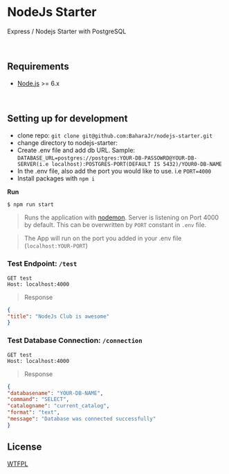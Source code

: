 # NodeJs Starter

Express / Nodejs Starter with PostgreSQL

<br />

## Requirements

- [Node.js](https://nodejs.org/) >= 6.x

<br />

## Setting up for development

- clone repo: `git clone git@github.com:BaharaJr/nodejs-starter.git`
- change directory to nodejs-starter:
- Create .env file and add db URL. Sample: `DATABASE_URL=postgres://postgres:YOUR-DB-PASSOWRD@YOUR-DB-SERVER(i.e localhost):POSTGRES-PORT(DEFAULT IS 5432)/YOUR0-DB-NAME `
- In the .env file, also add the port you would like to use. i.e `PORT=4000`
- Install packages with `npm i`
  <br />

**Run**

```bash
$ npm run start
```

> Runs the application with [nodemon]("https://nodemon.io/"). Server is listening on Port 4000 by default. This can be overwritten by `PORT` constant in `.env` file.

> The App will run on the port you added in your .env file (`localhost:YOUR-PORT`)

### Test Endpoint: `/test`

```
GET test
Host: localhost:4000
```

> Response

```JSON
{
"title": "NodeJs Club is awesome"
}
```

### Test Database Connection: `/connection`

```
GET test
Host: localhost:4000
```
> Response

```JSON
{
"databasename": "YOUR-DB-NAME",
"command": "SELECT",
"catalogname": "current_catalog",
"format": "text",
"message": "Database was connected successfully"
}
```

## License

[WTFPL](/LICENSE.md)

